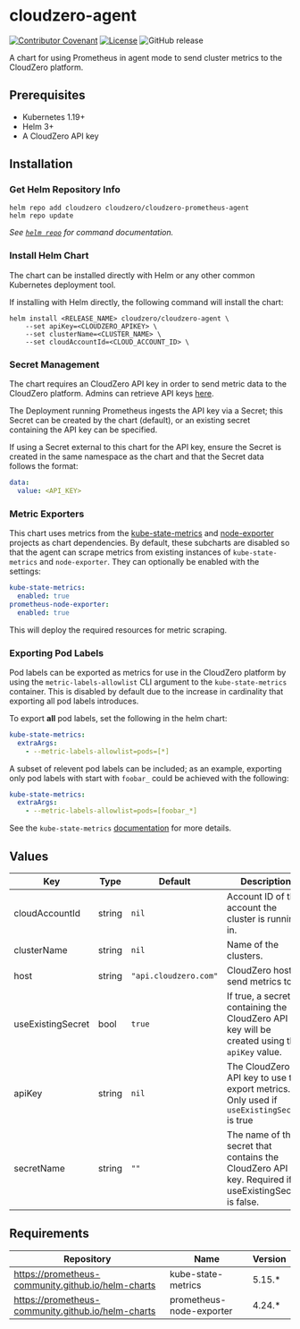 # cloudzero-agent

[![Contributor Covenant](https://img.shields.io/badge/Contributor%20Covenant-2.1-4baaaa.svg)](CODE-OF-CONDUCT.md)
[![License](https://img.shields.io/badge/License-Apache%202.0-blue.svg)](LICENSE)
![GitHub release](https://img.shields.io/github/release/cloudzero/template-cloudzero-open-source.svg)

A chart for using Prometheus in agent mode to send cluster metrics to the CloudZero platform.

## Prerequisites

- Kubernetes 1.19+
- Helm 3+
- A CloudZero API key

## Installation

### Get Helm Repository Info

```console
helm repo add cloudzero cloudzero/cloudzero-prometheus-agent
helm repo update
```

_See [`helm repo`](https://helm.sh/docs/helm/helm_repo/) for command documentation._

### Install Helm Chart

The chart can be installed directly with Helm or any other common Kubernetes deployment tool.

If installing with Helm directly, the following command will install the chart:
```console
helm install <RELEASE_NAME> cloudzero/cloudzero-agent \
    --set apiKey=<CLOUDZERO_APIKEY> \
    --set clusterName=<CLUSTER_NAME> \
    --set cloudAccountId=<CLOUD_ACCOUNT_ID> \
```

### Secret Management

The chart requires an CloudZero API key in order to send metric data to the CloudZero platform. Admins can retrieve API keys [here](https://app.cloudzero.com/organization/api-keys).

The Deployment running Prometheus ingests the API key via a Secret; this Secret can be created by the chart (default), or an existing secret containing the API key can be specified.

If using a Secret external to this chart for the API key, ensure the Secret is created in the same namespace as the chart and that the Secret data follows the format:

```yaml
data:
  value: <API_KEY>
```
### Metric Exporters
This chart uses metrics from the [kube-state-metrics](https://github.com/kubernetes/kube-state-metrics) and [node-exporter](https://github.com/prometheus/node_exporter) projects as chart dependencies. By default, these subcharts are disabled so that the agent can scrape metrics from existing instances of `kube-state-metrics` and `node-exporter`. They can optionally be enabled with the settings:
```yaml
kube-state-metrics:
  enabled: true
prometheus-node-exporter:
  enabled: true
```
This will deploy the required resources for metric scraping.

### Exporting Pod Labels
Pod labels can be exported as metrics for use in the CloudZero platform by using the `metric-labels-allowlist` CLI argument to the `kube-state-metrics` container. This is disabled by default due to the increase in cardinality that exporting all pod labels introduces.

To export **all** pod labels, set the following in the helm chart:
```yaml
kube-state-metrics:
  extraArgs:
    - --metric-labels-allowlist=pods=[*]
```
A subset of relevent pod labels can be included; as an example, exporting only pod labels with start with `foobar_` could be achieved with the following:
```yaml
kube-state-metrics:
  extraArgs:
    - --metric-labels-allowlist=pods=[foobar_*]
```
See the `kube-state-metrics` [documentation](https://github.com/kubernetes/kube-state-metrics/tree/main/docs#cli-arguments) for more details.

## Values

| Key | Type | Default | Description |
|-----|------|---------|-------------|
| cloudAccountId | string | `nil` | Account ID of the account the cluster is running in. |
| clusterName | string | `nil` | Name of the clusters. |
| host | string | `"api.cloudzero.com"` | CloudZero host to send metrics to. |
| useExistingSecret | bool | `true` | If true, a secret containing the CloudZero API key will be created using the `apiKey` value. |
| apiKey | string | `nil` | The CloudZero API key to use to export metrics. Only used if `useExistingSecret` is true |
| secretName | string | `""` | The name of the secret that contains the CloudZero API key. Required if useExistingSecret is false. |

## Requirements

| Repository | Name | Version |
|------------|------|---------|
| https://prometheus-community.github.io/helm-charts | kube-state-metrics | 5.15.* |
| https://prometheus-community.github.io/helm-charts | prometheus-node-exporter | 4.24.* |
